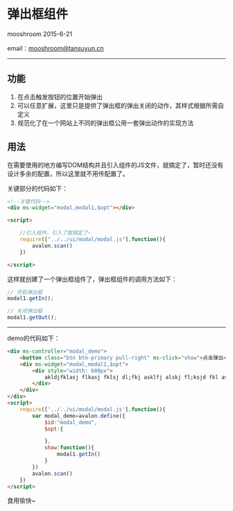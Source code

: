 # 弹出框组件
mooshroom  2015-6-21

email：<mooshroom@tansuyun.cn>

---
## 功能
1. 在点击触发按钮的位置开始弹出
1. 可以任意扩展，这里只是提供了弹出框的弹出关闭的动作，其样式根据所需自定义
1. 规范化了在一个网站上不同的弹出框公用一套弹出动作的实现方法

## 用法
在需要使用的地方编写DOM结构并且引入组件的JS文件，就搞定了，暂时还没有设计多余的配置，所以这里就不用传配置了。

关键部分的代码如下：
```html
<!--关键代码-->
<div ms-widget="modal,modal1,$opt"></div>

<script>

    //引入组件，引入了就搞定了~
    require(["../../ui/modal/modal.js"],function(){
        avalon.scan()
    })

</script>
```
这样就创建了一个弹出框组件了，弹出框组件的调用方法如下：
```javascript
// 开启弹出框
modal1.getIn();

// 关闭弹出框
modal1.getOut();
```
---

demo的代码如下：
```html
<div ms-controller="modal_demo">
    <button class="btn btn-primary pull-right" ms-click="show">点击弹出</button>
    <div ms-widget="modal,modal1,$opt">
        <div style="width: 600px">
            akldjfklasj flkasj fklsj dl;fkj asklfj alskj fl;ksjd fkl asj flk ajs ;f
        </div>
    </div>
</div>
<script>
    require(['../../ui/modal/modal.js'],function(){
        var modal_demo=avalon.define({
            $id:"modal_demo",
            $opt:{

            },
            show:function(){
                modal1.getIn()
            }
        })
        avalon.scan()
    })
</script>
```
食用愉快~